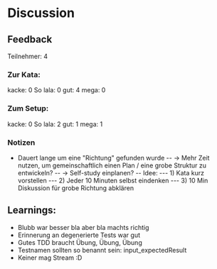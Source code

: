 # Discussion

## Feedback
Teilnehmer: 4

### Zur Kata:
kacke:    0
So lala:  0
gut:      4
mega:     0

### Zum Setup:
kacke: 0
So lala:  2
gut:      1
mega:     1

### Notizen
- Dauert lange um eine "Richtung" gefunden wurde
-- -> Mehr Zeit nutzen, um gemeinschaftlich einen Plan / eine grobe Struktur zu entwickeln?
-- -> Self-study einplanen?
-- Idee: 
--- 1) Kata kurz vorstellen
--- 2) Jeder 10 Minuten selbst eindenken
--- 3) 10 Min Diskussion für grobe Richtung abklären

## Learnings:
- Blubb war besser bla aber bla machts richtig
- Erinnerung an degenerierte Tests war gut
- Gutes TDD braucht Übung, Übung, Übung
- Testnamen sollten so benannt sein: input_expectedResult
- Keiner mag Stream :D
